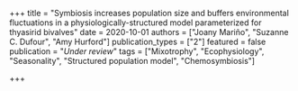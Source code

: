 +++
title = "Symbiosis increases population size and buffers environmental fluctuations in a physiologically-structured model parameterized for thyasirid bivalves"
date = 2020-10-01
authors = ["Joany Mariño", "Suzanne C. Dufour", "Amy Hurford"]
publication_types = ["2"]
featured = false
publication = "*Under review*"
tags = ["Mixotrophy", "Ecophysiology", "Seasonality", "Structured population model", "Chemosymbiosis"]

+++
